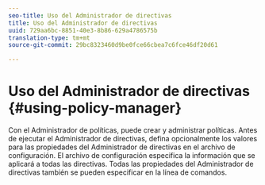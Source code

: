 ```yaml
---
seo-title: Uso del Administrador de directivas
title: Uso del Administrador de directivas
uuid: 729aa6bc-8851-40e3-8b86-629a4786575b
translation-type: tm+mt
source-git-commit: 29bc8323460d9be0fce66cbea7c6fce46df20d61

---
```



# Uso del Administrador de directivas {#using-policy-manager}

Con el Administrador de políticas, puede crear y administrar políticas. Antes de ejecutar el Administrador de directivas, defina opcionalmente los valores para las propiedades del Administrador de directivas en el archivo de configuración. El archivo de configuración especifica la información que se aplicará a todas las directivas. Todas las propiedades del Administrador de directivas también se pueden especificar en la línea de comandos.
